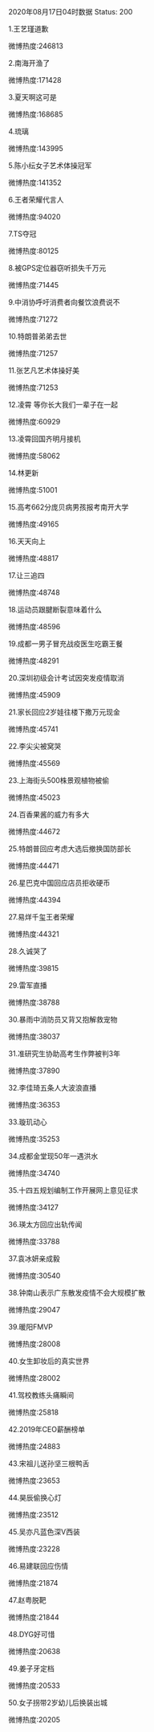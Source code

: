 2020年08月17日04时数据
Status: 200

1.王艺瑾道歉

微博热度:246813

2.南海开渔了

微博热度:171428

3.夏天啊这可是

微博热度:168685

4.琉璃

微博热度:143995

5.陈小纭女子艺术体操冠军

微博热度:141352

6.王者荣耀代言人

微博热度:94020

7.TS夺冠

微博热度:80125

8.被GPS定位器窃听损失千万元

微博热度:71445

9.中消协呼吁消费者向餐饮浪费说不

微博热度:71272

10.特朗普弟弟去世

微博热度:71257

11.张艺凡艺术体操好美

微博热度:71253

12.凌霄 等你长大我们一辈子在一起

微博热度:60929

13.凌霄回国齐明月接机

微博热度:58062

14.林更新

微博热度:51001

15.高考662分庞贝病男孩报考南开大学

微博热度:49165

16.天天向上

微博热度:48817

17.让三追四

微博热度:48748

18.运动员跟腱断裂意味着什么

微博热度:48596

19.成都一男子冒充战疫医生吃霸王餐

微博热度:48291

20.深圳初级会计考试因突发疫情取消

微博热度:45909

21.家长回应2岁娃往楼下撒万元现金

微博热度:45741

22.李尖尖被窝哭

微博热度:45569

23.上海街头500株景观植物被偷

微博热度:45023

24.百香果酱的威力有多大

微博热度:44672

25.特朗普回应考虑大选后撤换国防部长

微博热度:44471

26.星巴克中国回应店员拒收硬币

微博热度:44394

27.易烊千玺王者荣耀

微博热度:44321

28.久诚哭了

微博热度:39815

29.雷军直播

微博热度:38788

30.暴雨中消防员又背又抱解救宠物

微博热度:38037

31.准研究生协助高考生作弊被判3年

微博热度:37890

32.李佳琦五条人大波浪直播

微博热度:36353

33.璇玑动心

微博热度:35253

34.成都金堂现50年一遇洪水

微博热度:34740

35.十四五规划编制工作开展网上意见征求

微博热度:34127

36.瑛太方回应出轨传闻

微博热度:33788

37.袁冰妍亲成毅

微博热度:30540

38.钟南山表示广东散发疫情不会大规模扩散

微博热度:29047

39.暖阳FMVP

微博热度:28008

40.女生卸妆后的真实世界

微博热度:28002

41.驾校教练头痛瞬间

微博热度:25818

42.2019年CEO薪酬榜单

微博热度:24883

43.宋祖儿送孙坚三根鸭舌

微博热度:23653

44.昊辰偷换心灯

微博热度:23512

45.吴亦凡蓝色深V西装

微博热度:23228

46.易建联回应伤情

微博热度:21874

47.赵粤脱靶

微博热度:21844

48.DYG好可惜

微博热度:20638

49.姜子牙定档

微博热度:20533

50.女子拐带2岁幼儿后换装出城

微博热度:20205

